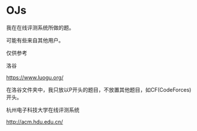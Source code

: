 # OJs
 
我在在线评测系统所做的题。

可能有些来自其他用户。

仅供参考

洛谷

https://www.luogu.org/

在洛谷文件夹中，我只放以P开头的题目，不放置其他题目，如CF(CodeForces)开头。

杭州电子科技大学在线评测系统

http://acm.hdu.edu.cn/
